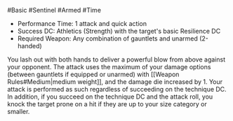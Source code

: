 #Basic #Sentinel #Armed #Time 
 
- Performance Time: 1 attack and quick action
- Success DC: Athletics (Strength) with the target's basic Resilience DC
- Required Weapon: Any combination of gauntlets and unarmed (2-handed)
 
You lash out with both hands to deliver a powerful blow from above against your opponent. The attack uses the maximum of your damage options (between gauntlets if equipped or unarmed) with [[Weapon Rules#Medium|medium weight]], and the damage die increased by 1. Your attack is performed as such regardless of succeeding on the technique DC.
In addition, if you succeed on the technique DC and the attack roll,  you knock the target prone on a hit if they are up to your size category or smaller.